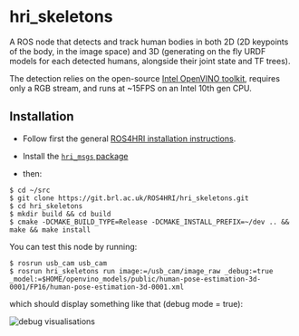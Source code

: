 hri_skeletons
=============

A ROS node that detects and track human bodies in both 2D (2D keypoints of the 
body, in the image space) and 3D (generating on the fly URDF models for each 
detected humans, alongside their joint state and TF trees).

The detection relies on the open-source [Intel OpenVINO toolkit](https://docs.openvinotoolkit.org/),
requires only a RGB stream, and runs at ~15FPS on an Intel 10th gen CPU.


Installation
------------

- Follow first the general [ROS4HRI installation instructions](https://git.brl.ac.uk/ROS4HRI/main/blob/master/README.md).

- Install the [`hri_msgs` package](https://git.brl.ac.uk/ROS4HRI/hri_msgs/blob/master/README.md)

- then:

```
$ cd ~/src
$ git clone https://git.brl.ac.uk/ROS4HRI/hri_skeletons.git
$ cd hri_skeletons
$ mkdir build && cd build
$ cmake -DCMAKE_BUILD_TYPE=Release -DCMAKE_INSTALL_PREFIX=~/dev .. && make && make install
```

You can test this node by running:
```
$ rosrun usb_cam usb_cam
$ rosrun hri_skeletons run image:=/usb_cam/image_raw _debug:=true _model:=$HOME/openvino_models/public/human-pose-estimation-3d-0001/FP16/human-pose-estimation-3d-0001.xml
```

which should display something like that (debug mode = true):

![debug visualisations](docs/debug_screenshot.jpg)

